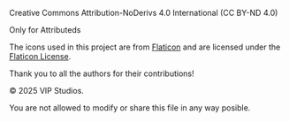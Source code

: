 Creative Commons Attribution-NoDerivs 4.0 International (CC BY-ND 4.0)

Only for Attributeds

The icons used in this project are from [Flaticon](https://www.flaticon.com/) and are licensed under the [Flaticon License](https://www.flaticon.com/license).


Thank you to all the authors for their contributions!

© 2025 VIP Studios.

You are not allowed to modify or share this file in any way posible. 
